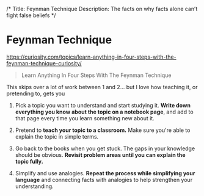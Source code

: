 /*
Title: Feynman Technique
Description: The facts on why facts alone can’t fight false beliefs
*/

# Feynman Technique
https://curiosity.com/topics/learn-anything-in-four-steps-with-the-feynman-technique-curiosity/

> Learn Anything In Four Steps With The Feynman Technique

This skips over a lot of work between 1 and 2... but I love how teaching it, or pretending to, gets you 

1. Pick a topic you want to understand and start studying it. **Write down everything you know about the topic on a notebook page**, and add to that page every time you learn something new about it.

2. Pretend to **teach your topic to a classroom.** Make sure you're able to explain the topic in simple terms.

3. Go back to the books when you get stuck. The gaps in your knowledge should be obvious. **Revisit problem areas until you can explain the topic fully.**

4. Simplify and use analogies. **Repeat the process while simplifying your language** and connecting facts with analogies to help strengthen your understanding.
